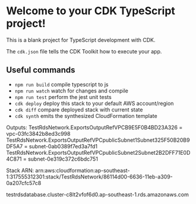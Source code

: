# Welcome to your CDK TypeScript project!

This is a blank project for TypeScript development with CDK.

The `cdk.json` file tells the CDK Toolkit how to execute your app.

## Useful commands

 * `npm run build`   compile typescript to js
 * `npm run watch`   watch for changes and compile
 * `npm run test`    perform the jest unit tests
 * `cdk deploy`      deploy this stack to your default AWS account/region
 * `cdk diff`        compare deployed stack with current state
 * `cdk synth`       emits the synthesized CloudFormation template


Outputs:
TestRdsNetwork.ExportsOutputRefVPCB9E5F0B4BD23A326 = vpc-03fc3842b8ed3c998
TestRdsNetwork.ExportsOutputRefVPCpublicSubnet1Subnet325F50B20B9DF5A7 = subnet-0ab0389f7ed3a7fd1
TestRdsNetwork.ExportsOutputRefVPCpublicSubnet2Subnet2B2DFF71E0D4C871 = subnet-0e319c372c6bdc751

Stack ARN:
arn:aws:cloudformation:ap-southeast-1:317555312301:stack/TestRdsNetwork/86114d00-6636-11eb-a309-0a207cfc57c8


testrdsdatabase.cluster-c8lt2vfof6d0.ap-southeast-1.rds.amazonaws.com
